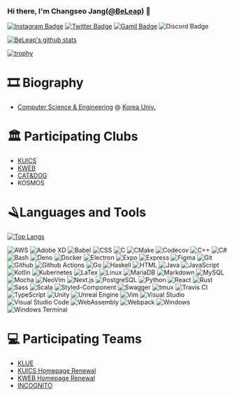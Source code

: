 ### Hi there, I'm Changseo Jang([@BeLeap](https://github.com/BeLeap)) 👋

[![Instagram Badge](https://img.shields.io/badge/instagram-c13584?style=flat-square&logo=instagram&logoColor=white&link=https://www.instagram.com/jang_chang_seo)](https://www.instagram.com/jang_chang_seo)
[![Twitter Badge](https://img.shields.io/badge/twitter-1da1f2?style=flat-square&logo=twitter&logoColor=white&link=https://twitter.com/leap_be)](https://twitter.com/leap_be)
[![Gamil Badge](https://img.shields.io/badge/gmail-d14836?style=flat-square&logo=gmail&logoColor=white&link=mailto:changseo_jang@korea.ac.kr)](mailto:changseo_jang@korea.ac.kr)
![Discord Badge](https://img.shields.io/badge/Discord-BeLeap%231012-7289d9?style=flat-square&logo=Discord&logoColor=white)

[![BeLeap's github stats](https://github-readme-stats.vercel.app/api?username=BeLeap&count_private=true&show_icons=true)](https://github.com/BeLeap)

[![trophy](https://github-profile-trophy.vercel.app/?username=BeLeap&margin-w=17&margin-h=15&column=4)](https://github.com/ryo-ma/github-profile-trophy)

# 🎞 Biography

- [Computer Science & Engineering](https://cs.korea.edu) @ [Korea Univ.](https://korea.edu)

# 🏛 Participating Clubs

- [KUICS](https://kuics.korea.ac.kr)
- [KWEB](https://kweb.korea.ac.kr)
- [CAT&DOG](https://board.kucatdog.net)
- KOSMOS

# 🪒Languages and Tools

[![Top Langs](https://github-readme-stats.vercel.app/api/top-langs/?username=BeLeap&layout=compact&langs_count=10)](https://github.com/BeLeap)

![AWS](https://img.shields.io/badge/AWS-black?style=flat-square&logo=Amazon%20AWS)
![Adobe XD](https://img.shields.io/badge/Adobe%20XD-black?style=flat-square&logo=Adobe%20XD)
![Babel](https://img.shields.io/badge/Babel-black?style=flat-square&logo=Babel)
![CSS](https://img.shields.io/badge/CSS-black?style=flat-square&logo=CSS3)
![C](https://img.shields.io/badge/C-black?style=flat-square&logo=C)
![CMake](https://img.shields.io/badge/CMake-black?style=flat-square&logo=CMake)
![Codecov](https://img.shields.io/badge/Codecov-black?style=flat-square&logo=Codecov)
![C++](https://img.shields.io/badge/C++-black?style=flat-square&logo=C%2B%2B)
![C#](https://img.shields.io/badge/C%23-black?style=flat-square&logo=C%20Sharp)
![Bash](https://img.shields.io/badge/Bash-black?style=flat-square&logo=GNU%20Bash)
![Deno](https://img.shields.io/badge/Deno-black?style=flat-square&logo=Deno)
![Docker](https://img.shields.io/badge/Docker-black?style=flat-square&logo=Docker)
![Electron](https://img.shields.io/badge/Electron-black?style=flat-square&logo=Electron)
![Expo](https://img.shields.io/badge/Expo-black?style=flat-square&logo=Expo)
![Express](https://img.shields.io/badge/Express-black?style=flat-square&logo=Express)
![Figma](https://img.shields.io/badge/Figma-black?style=float-square&logo=Figma)
![Git](https://img.shields.io/badge/Git-black?style=flat-square&logo=Git)
![Github](https://img.shields.io/badge/Github-black?style=flat-square&logo=GitHub)
![Github Actions](https://img.shields.io/badge/Github%20Actions-black?style=flat-square&logo=Github%20Actions)
![Go](https://img.shields.io/badge/Go-black?style=flat-square&logo=Go)
![Haskell](https://img.shields.io/badge/Haskell-black?style=flat-square&logo=Haskell)
![HTML](https://img.shields.io/badge/HTML-black?style=flat-square&logo=html5)
![Java](https://img.shields.io/badge/Java-black?style=flat-square&logo=Java)
![JavaScript](https://img.shields.io/badge/JavaScript-black?style=flat-square&logo=JavaScript)
![Kotlin](https://img.shields.io/badge/Kotlin-black?style=flat-square&logo=Kotlin)
![Kubernetes](https://img.shields.io/badge/Kubernetes-black?style=flat-square&logo=Kubernetes)
![LaTex](https://img.shields.io/badge/Latex-black?style=flat-square&logo=Latex)
![Linux](https://img.shields.io/badge/Linux-black?style=flat-square&logo=Linux)
![MariaDB](https://img.shields.io/badge/MariaDB-black?style=flat-square&logo=MariaDB)
![Markdown](https://img.shields.io/badge/Markdown-black?style=flat-square&logo=Markdown)
![MySQL](https://img.shields.io/badge/MySQL-black?style=flat-square&logo=MySQL)
![Mocha](https://img.shields.io/badge/Mocha-black?style=flat-square&logo=Mocha)
![NeoVim](https://img.shields.io/badge/NeoVim-black?style=flat-square&logo=NeoVim)
![Next.js](https://img.shields.io/badge/Next.js-black?style=flat-square&logo=Next.js)
![PostgreSQL](https://img.shields.io/badge/PostgreSQL-black?style=flat-square&logo=PostgreSQL)
![Python](https://img.shields.io/badge/Python-black?style=flat-square&logo=Python)
![React](https://img.shields.io/badge/React-black?style=flat-square&logo=React)
![Rust](https://img.shields.io/badge/Rust-black?style=flat-square&logo=Rust)
![Sass](https://img.shields.io/badge/Sass-black?style=flat-square&logo=Sass)
![Scala](https://img.shields.io/badge/Scala-black?style=flat-square&logo=Scala)
![Styled-Component](https://img.shields.io/badge/styled‒components-black?style=flat-square&logo=styled-components)
![Swagger](https://img.shields.io/badge/Swagger-black?style=flat-square&logo=Swagger)
![tmux](https://img.shields.io/badge/tmux-black?style=flat-square&logo=Tmux)
![Travis CI](https://img.shields.io/badge/Travis%20CI-black?style=flat-square&logo=Travis%20CI)
![TypeScript](https://img.shields.io/badge/TypeScript-black?style=flat-square&logo=TypeScript)
![Unity](https://img.shields.io/badge/Unity-black?style=flat-square&logo=Unity)
![Unreal Engine](https://img.shields.io/badge/Unreal%20Engine-black?style=flat-square&logo=Unreal%20Engine)
![Vim](https://img.shields.io/badge/Vim-black?style=flat-square&logo=Vim)
![Visual Studio](https://img.shields.io/badge/Visual%20Studio-black?style=flat-square&logo=Visual%20Studio)
![Visual Studio Code](https://img.shields.io/badge/Visual%20Studio%20Code-black?style=flat-square&logo=Visual%20Studio%20Code)
![WebAssembly](https://img.shields.io/badge/WebAssembly-black?style=flat-square&logo=WebAssembly)
![Webpack](https://img.shields.io/badge/webpack-black?style=flat-square&logo=Webpack)
![Windows](https://img.shields.io/badge/Windows-black?style=flat-square&logo=Windows)
![Windows Terminal](https://img.shields.io/badge/Windows%20Terminal-black?style=flat-square&logo=Windows%20Terminal)

# 💻 Participating Teams

- [KLUE](https://klue.kr)
- [KUICS Homepage Renewal](https://kuics.korea.ac.kr)
- [KWEB Homepage Renewal](https://kweb.korea.ac.kr)
- [INCOGNITO](https://www.facebook.com/incognitocon)
